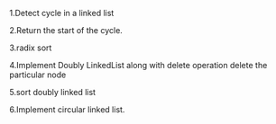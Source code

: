 1.Detect cycle in a linked list

2.Return the start of the cycle.

3.radix sort

4.Implement Doubly LinkedList along with delete operation delete the particular node

5.sort doubly linked list

6.Implement circular linked list.
